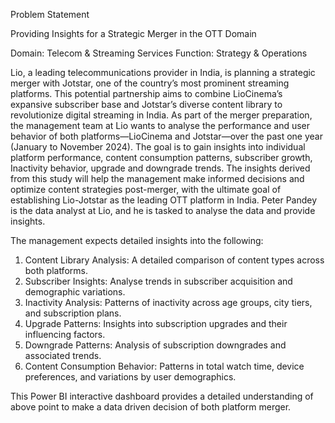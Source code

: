 Problem Statement

Providing Insights for a Strategic Merger in the OTT Domain

Domain: Telecom & Streaming Services	Function: Strategy & Operations

Lio, a leading telecommunications provider in India, is planning a strategic merger with Jotstar, one of the country’s most prominent streaming platforms. This potential partnership aims to combine LioCinema’s expansive subscriber base and Jotstar’s diverse content library to revolutionize digital streaming in India.
As part of the merger preparation, the management team at Lio wants to analyse the performance and user behavior of both platforms—LioCinema and Jotstar—over the past one year (January to November 2024). The goal is to gain insights into individual platform performance, content consumption patterns, subscriber growth, Inactivity behavior, upgrade and downgrade trends. The insights derived from this study will help the management make informed decisions and optimize content strategies post-merger, with the ultimate goal of establishing Lio-Jotstar as the leading OTT platform in India. Peter Pandey is the data analyst at Lio, and he is tasked to analyse the data and provide insights.

The management expects detailed insights into the following:
1.	Content Library Analysis: A detailed comparison of content types across both platforms.
2.	Subscriber Insights: Analyse trends in subscriber acquisition and demographic variations.
3.	Inactivity Analysis: Patterns of inactivity across age groups, city tiers, and subscription plans.
4.	Upgrade Patterns: Insights into subscription upgrades and their influencing factors.
5.	Downgrade Patterns: Analysis of subscription downgrades and associated trends.
6.	Content Consumption Behavior: Patterns in total watch time, device preferences, and variations by user demographics.

This Power BI interactive dashboard provides a detailed understanding of above point to make a data driven decision of both platform merger.
